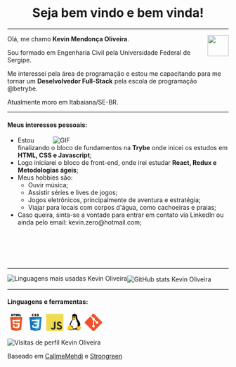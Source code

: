 <h1 align='center'> Seja bem vindo e bem vinda! </h1>
<hr>
<a href="https://www.linkedin.com/in/kevinmendoncaoliveira/" target="blank">
  <img align="right" src="https://i.ibb.co/Kx2GSrT/linkedin.png" width="48px" height="48px">
</a>
<p align="left" >
Olá, me chamo <b>Kevin Mendonça Oliveira</b>.
</p>
<p align="left" >
Sou formado em Engenharia Civil pela Universidade Federal de Sergipe.
</p>
<p align="left" >
Me interessei pela área de programação e estou me capacitando para me tornar um <b>Deselvolvedor Full-Stack</b> pela escola de programação @betrybe.
</p>
<p align="left" >
Atualmente moro em Itabaiana/SE-BR.
</p>
<hr>
<h4>Meus interesses pessoais: </h4>
<img align="right" alt="GIF" src="https://octocat-generator-assets.githubusercontent.com/my-octocat-1622839571924.png" width="400px" />
<ul>
  <li>Estou finalizando o bloco de fundamentos na <b>Trybe</b> onde inicei os estudos em <b>HTML, CSS e Javascript</b>;</li>
  <li>Logo iniciarei o bloco de front-end, onde irei estudar <b>React, Redux e Metodologias ágeis</b>;</li>
  <li>Meus hobbies são:
    <ul>
    <li>Ouvir música;</li>
    <li>Assistir séries e lives de jogos;</li>
    <li>Jogos eletrônicos, principalmente de aventura e estratégia;</li>
    <li>Viajar para locais com corpos d'água, como cachoeiras e praias;</li>
    </ul>
  </li>
  <li>Caso queira, sinta-se a vontade para entrar em contato via LinkedIn ou ainda pelo email: kevin.zero@hotmail.com;</li>
</ul>
<br>
<br>
<br>
<br>
<hr>
<p>
  <img align="left" src="https://github-readme-stats.vercel.app/api/top-langs/?username=Kevin-Ol&layout=compact&theme=graywhite&title_color=268bd2" alt="Linguagens mais usadas Kevin Oliveira" />
</p>
<p>
  <img align="center" src="https://github-readme-stats.vercel.app/api?username=Kevin-Ol&count_private=true&show_icons=true&theme=graywhite&icon_color=268bd2&title_color=268bd2" alt="GitHub stats Kevin Oliveira" />
</p>
<hr>
<h4>Linguagens e ferramentas:</h4>
<p align="left">
<img src="https://raw.githubusercontent.com/devicons/devicon/master/icons/html5/html5-original-wordmark.svg" alt="html5" width="40" height="40"/> 
<img src="https://raw.githubusercontent.com/devicons/devicon/master/icons/css3/css3-original-wordmark.svg" alt="css3" width="40" height="40"/> 
<img src="https://raw.githubusercontent.com/devicons/devicon/master/icons/javascript/javascript-original.svg" alt="javascript" width="40" height="40"/> 
<img src="https://raw.githubusercontent.com/devicons/devicon/master/icons/linux/linux-original.svg" alt="linux" width="40" height="40" />
<img src="https://raw.githubusercontent.com/devicons/devicon/master/icons/git/git-original.svg" alt="git" width="40" height="40"/> 
</p>
<p align="left"> <img src="https://komarev.com/ghpvc/?username=Kevin-Ol" alt="Visitas de perfil Kevin Oliveira" /> </p>
<p>
Baseado em <a href="https://github.com/CallmeMehdi" target="blank">CallmeMehdi</a> e <a href="https://github.com/Strongreen" target="blank">Strongreen</a>
</p>
